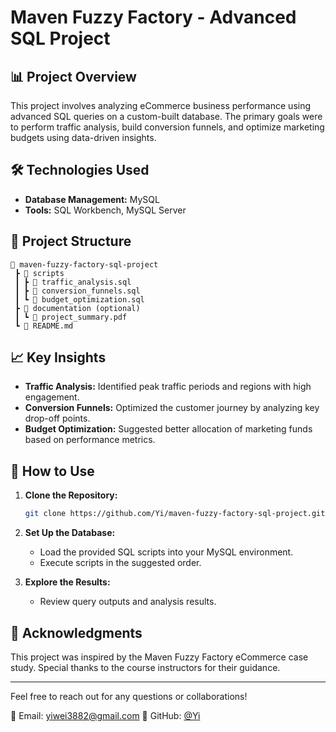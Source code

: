 # Maven Fuzzy Factory - Advanced SQL Project

## 📊 Project Overview
This project involves analyzing eCommerce business performance using advanced SQL queries on a custom-built database. The primary goals were to perform traffic analysis, build conversion funnels, and optimize marketing budgets using data-driven insights.

## 🛠️ Technologies Used
- **Database Management:** MySQL
- **Tools:** SQL Workbench, MySQL Server

## 📁 Project Structure
```
📂 maven-fuzzy-factory-sql-project
 ┣ 📂 scripts
 ┃ ┣ 📄 traffic_analysis.sql
 ┃ ┣ 📄 conversion_funnels.sql
 ┃ ┗ 📄 budget_optimization.sql
 ┣ 📂 documentation (optional)
 ┃ ┗ 📄 project_summary.pdf
 ┗ 📄 README.md
```

## 📈 Key Insights
- **Traffic Analysis:** Identified peak traffic periods and regions with high engagement.
- **Conversion Funnels:** Optimized the customer journey by analyzing key drop-off points.
- **Budget Optimization:** Suggested better allocation of marketing funds based on performance metrics.

## 🚀 How to Use
1. **Clone the Repository:**
   ```bash
   git clone https://github.com/Yi/maven-fuzzy-factory-sql-project.git
   ```
2. **Set Up the Database:**
   - Load the provided SQL scripts into your MySQL environment.
   - Execute scripts in the suggested order.

3. **Explore the Results:**
   - Review query outputs and analysis results.

## 📢 Acknowledgments
This project was inspired by the Maven Fuzzy Factory eCommerce case study. Special thanks to the course instructors for their guidance.

---

Feel free to reach out for any questions or collaborations!

📧 Email: yiwei3882@gmail.com
📌 GitHub: [@Yi](https://github.com/Yi)

